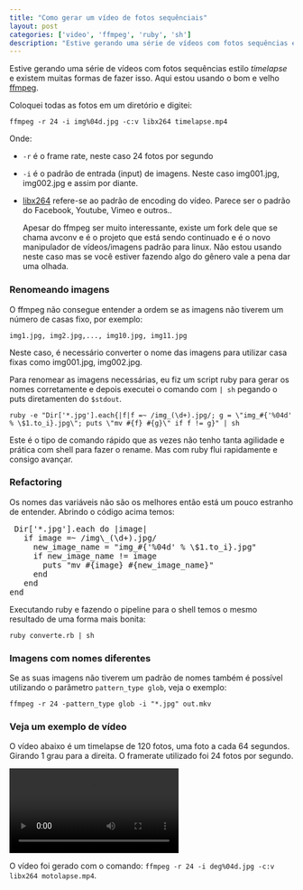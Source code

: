 ```yaml
---
title: "Como gerar um vídeo de fotos sequênciais"
layout: post
categories: ['video', 'ffmpeg', 'ruby', 'sh']
description: "Estive gerando uma série de vídeos com fotos sequências estilo _timelapse_ e existem muitas formas de fazer isso. Aqui estou  usando o bom e velho ffmpeg."
---
```

Estive gerando uma série de vídeos com fotos sequências estilo _timelapse_ e existem muitas formas de fazer isso. Aqui estou  usando o bom e velho [ffmpeg](http://www.ffmpeg.org/).

Coloquei todas as fotos em um diretório e digitei: 

    ffmpeg -r 24 -i img%04d.jpg -c:v libx264 timelapse.mp4

Onde:

* `-r` é o frame rate, neste caso 24 fotos por segundo
* `-i` é o padrão de entrada (input) de imagens. Neste caso img001.jpg, img002.jpg e assim por diante.
* [libx264](http://www.videolan.org/developers/x264.html) refere-se ao padrão de encoding do vídeo. Parece ser o padrão do Facebook, Youtube, Vimeo e outros..

    Apesar do ffmpeg ser muito interessante, existe um fork dele que se chama avconv e é o projeto que está sendo continuado e é o novo manipulador de vídeos/imagens padrão para linux. Não estou usando neste caso mas se você estiver fazendo algo do gênero vale a pena dar uma olhada.

### Renomeando imagens

O ffmpeg não consegue entender a ordem se as imagens não tiverem um número de casas fixo, por exemplo:

    img1.jpg, img2.jpg,..., img10.jpg, img11.jpg

Neste caso, é necessário converter o nome das imagens para utilizar casa fixas como img001.jpg, img002.jpg.

Para renomear as imagens necessárias, eu fiz um script ruby para gerar os nomes corretamente e depois executei o comando com `| sh` pegando o puts diretamenten do `$stdout`.

    ruby -e "Dir['*.jpg'].each{|f|f =~ /img_(\d+).jpg/; g = \"img_#{'%04d' % \$1.to_i}.jpg\"; puts \"mv #{f} #{g}\" if f != g}" | sh

Este é o tipo de comando rápido que as vezes não tenho tanta agilidade e prática com shell para fazer o rename. Mas com ruby flui rapidamente e consigo avançar.

### Refactoring

Os nomes das variáveis não são os melhores então está um pouco estranho de entender. Abrindo o código acima temos:

<pre class="prettyprint">
 Dir['*.jpg'].each do |image|
   if image =~ /img\_(\d+).jpg/
     new_image_name = "img_#{'%04d' % \$1.to_i}.jpg"
     if new_image_name != image
       puts "mv #{image} #{new_image_name}" 
     end
   end
end
</pre>

Executando ruby e fazendo o pipeline para o shell temos o mesmo resultado de uma forma mais bonita:

    ruby converte.rb | sh


### Imagens com nomes diferentes

Se as suas imagens não tiverem um padrão de nomes também é possível utilizando o parâmetro `pattern_type glob`, veja o exemplo:

    ffmpeg -r 24 -pattern_type glob -i "*.jpg" out.mkv

### Veja um exemplo de vídeo

O vídeo abaixo é um timelapse de 120 fotos, uma foto a cada 64 segundos. Girando 1 grau para a direita. O framerate utilizado foi 24 fotos por segundo.

<video src="/images/motolapse.mp4"></video>

O vídeo foi gerado com o comando: `ffmpeg -r 24 -i deg%04d.jpg -c:v libx264 motolapse.mp4`.


